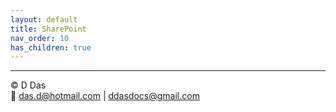 ```yaml
---
layout: default
title: SharePoint
nav_order: 10
has_children: true
---
```


---

© D Das  
📧 [das.d@hotmail.com](mailto:das.d@hotmail.com) | [ddasdocs@gmail.com](mailto:ddasdocs@gmail.com)